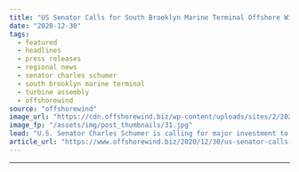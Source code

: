 ```yaml
---
title: "US Senator Calls for South Brooklyn Marine Terminal Offshore Wind Makeover"
date: "2020-12-30"
tags: 
  - featured
  - headlines
  - press releases
  - regional news
  - senator charles schumer
  - south brooklyn marine terminal
  - turbine assembly
  - offshorewind
source: "offshorewind"
image_url: "https://cdn.offshorewind.biz/wp-content/uploads/sites/2/2020/12/30114002/US-Senator-Calls-for-South-Brooklyn-Marine-Terminal-Offshore-Wind-Makeover.jpg"
image_fp: "/assets/img/post_thumbnails/31.jpg"
lead: "U.S. Senator Charles Schumer is calling for major investment to transform South Brooklyn Marine"
article_url: "https://www.offshorewind.biz/2020/12/30/us-senator-calls-for-south-brooklyn-marine-terminal-offshore-wind-makeover/"
---
```


---
